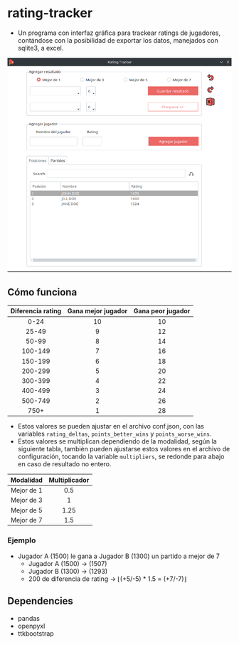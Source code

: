 # rating-tracker

- Un programa con interfaz gráfica para trackear ratings de jugadores, contándose con la posibilidad de exportar los datos, manejados con sqlite3, a excel.

![](images/UI.png)

## Cómo funciona

| Diferencia rating | Gana mejor jugador | Gana peor jugador |
|:-----------------:|:------------------:|:-----------------:|
|     0-24          |         10         |         10        |
|    25-49          |          9         |         12        |
|    50-99          |          8         |         14        |
|   100-149         |          7         |         16        |
|   150-199         |          6         |         18        |
|   200-299         |          5         |         20        |
|   300-399         |          4         |         22        |
|   400-499         |          3         |         24        |
|   500-749         |          2         |         26        |
|     750+          |          1         |         28        |



- Estos valores se pueden ajustar en el archivo conf.json, con las variables
`rating_deltas`, `points_better_wins` y `points_worse_wins`.
- Estos valores se multiplican dependiendo de la modalidad, según la siguiente
tabla, también pueden ajustarse estos valores en el archivo de configuración,
tocando la variable `multipliers`, se redonde para abajo en caso de resultado no entero.

|  Modalidad | Multiplicador |
|:----------:|:-------------:|
| Mejor de 1 |      0.5      |
| Mejor de 3 |       1       |
| Mejor de 5 |      1.25     |
| Mejor de 7 |      1.5      |

### Ejemplo

- Jugador A (1500) le gana a Jugador B (1300) un partido a mejor de 7
  - Jugador A (1500) -> (1507)
  - Jugador B (1300) -> (1293)
  - 200 de diferencia de rating -> ⌊(+5/-5) * 1.5 = (+7/-7)⌋  
## Dependencies

- pandas
- openpyxl
- ttkbootstrap
